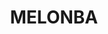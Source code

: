 ---
lastmod: '2025-04-06T06:05:20+00:00'
latitude: -33.672237
layout: suburb
longitude: 150.79576
postcode: '2765'
state: NSW
title: MELONBA
url: /nsw/melonba/
---